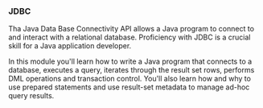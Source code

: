 ### JDBC

Tha Java Data Base Connectivity API allows a Java program to connect to and interact with a relational database.  Proficiency with JDBC is a crucial skill for a Java application developer.

In this module you'll learn how to write a Java program that connects to a database, executes a query, iterates through the result set rows, performs DML operations and transaction control.  You'll also learn how and why to use prepared statements and use result-set metadata to manage ad-hoc query results.
